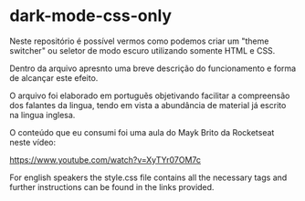 # dark-mode-css-only

Neste repositório é possível vermos como podemos criar um "theme switcher" ou seletor de modo escuro utilizando somente HTML e CSS. 

Dentro da arquivo apresnto uma breve descrição do funcionamento e forma de alcançar este efeito.

O arquivo foi elaborado em portuguẽs objetivando facilitar a compreensão dos falantes da lingua, tendo em vista a abundância de material já escrito na lingua inglesa.

O conteúdo que eu consumi foi uma aula do Mayk Brito da Rocketseat neste vídeo:

https://www.youtube.com/watch?v=XyTYr07OM7c


For english speakers the style.css file contains all the necessary tags and further instructions can be found in the links provided.
